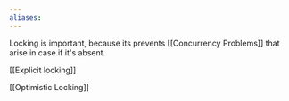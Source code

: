 ```yaml
---
aliases:
---
```

Locking is important, because its prevents [[Concurrency Problems]] that arise in case if it's absent.

[[Explicit locking]]

[[Optimistic Locking]]
